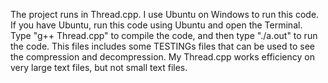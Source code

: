 The project runs in Thread.cpp. I use Ubuntu on Windows to run this code. If you have Ubuntu, run this code using Ubuntu and open the Terminal. Type "g++ Thread.cpp" to compile the code, and then type "./a.out" to run the code.
This files includes some TESTINGs files that can be used to see the compression and decompression.
My Thread.cpp works efficiency on very large text files, but not small text files.
